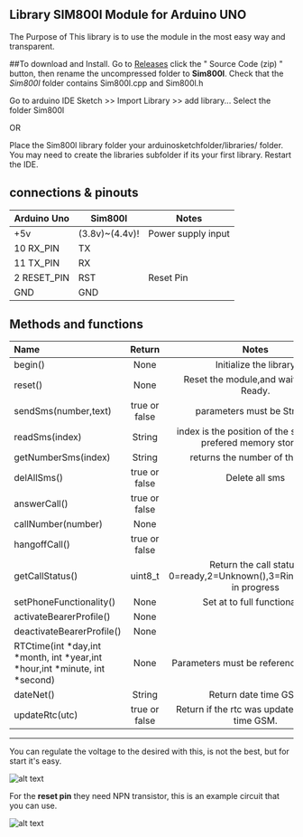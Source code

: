 ## Library SIM800l Module for Arduino UNO
The Purpose of This library is to use the module in the most easy way and transparent.

##To download and Install.
Go to [Releases](https://github.com/cristiansteib/Sim800l/releases) click the " Source Code (zip) " button, then rename the uncompressed folder to **Sim800l**. 
  Check that the *Sim800l* folder contains Sim800l.cpp and Sim800l.h

Go to arduino IDE Sketch >> Import Library >> add library... Select the folder Sim800l

OR 

Place the Sim800l library folder your arduinosketchfolder/libraries/ folder. 
You may need to create the libraries subfolder if its your first library. Restart the IDE.


## connections & pinouts
Arduino Uno  |   Sim800l   |    Notes  
-------------|-------------|------------
+5v| (3.8v)~(4.4v)!| Power supply input
10 RX_PIN | TX |  
11 TX_PIN | RX |
2   RESET_PIN | RST| Reset Pin
GND | GND | 


## Methods and functions

Name|Return|Notes
:-------|:-------:|:-----------------------------------------------:|
begin()|None|Initialize the library
reset()|None|Reset the module,and wait to Sms Ready.
sendSms(number,text)|true or false|parameters must be Strings.
readSms(index)|String|index is the position of the sms in the prefered memory storage
getNumberSms(index)|String|returns the number of the sms.
delAllSms()|true or false|Delete all sms
answerCall()|true or false|
callNumber(number)|None|
hangoffCall()|true or false|
getCallStatus()|uint8_t|Return the call status, 0=ready,2=Unknown(),3=Ringing,4=Call in progress
setPhoneFunctionality()|None|Set at to full functionality 
activateBearerProfile()|None|
deactivateBearerProfile()|None|
RTCtime(int *day,int *month, int *year,int *hour,int *minute, int *second)|None| Parameters must be reference ex: &day
dateNet()|String|Return date time GSM
updateRtc(utc)|true or false|Return if the rtc was update with date time GSM. 
____________________________________________________________________________________

You can regulate the voltage to the desired with this, is not the best,
but for start it's easy.

![alt text](https://github.com/cristiansteib/Sim800l/blob/master/images/power_supply.png "LM317")



For the **reset pin** they need NPN transistor, this is an example circuit that you can use.

![alt text](https://github.com/cristiansteib/Sim800l/blob/master/images/RESET.png "reset_circuit")

